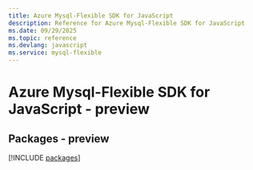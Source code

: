 ```yaml
---
title: Azure Mysql-Flexible SDK for JavaScript
description: Reference for Azure Mysql-Flexible SDK for JavaScript
ms.date: 09/29/2025
ms.topic: reference
ms.devlang: javascript
ms.service: mysql-flexible
---
```

# Azure Mysql-Flexible SDK for JavaScript - preview
## Packages - preview
[!INCLUDE [packages](mysql-flexible-index.md)]